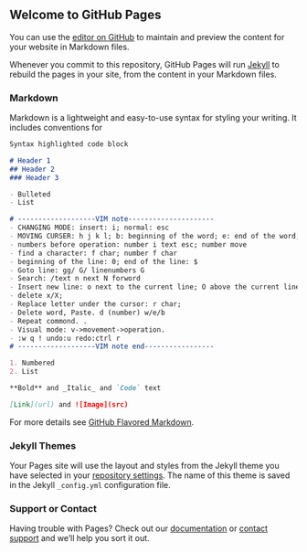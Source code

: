 ## Welcome to GitHub Pages

You can use the [editor on GitHub](https://github.com/K-J-H/K-J-H.github.io/edit/master/README.md) to maintain and preview the content for your website in Markdown files.

Whenever you commit to this repository, GitHub Pages will run [Jekyll](https://jekyllrb.com/) to rebuild the pages in your site, from the content in your Markdown files.

### Markdown

Markdown is a lightweight and easy-to-use syntax for styling your writing. It includes conventions for

```markdown
Syntax highlighted code block

# Header 1
## Header 2
### Header 3

- Bulleted
- List

# -------------------VIM note---------------------
- CHANGING MODE: insert: i; normal: esc
- MOVING CURSER: h j k l; b: beginning of the word; e: end of the word; w: the start of the next word;
- numbers before operation: number i text esc; number move
- find a character: f char; number f char
- beginning of the line: 0; end of the line: $
- Goto line: gg/ G/ linenumbers G
- Search: /text n next N forword
- Insert new line: o next to the current line; O above the current line;
- delete x/X;
- Replace letter under the cursor: r char;
- Delete word, Paste. d (number) w/e/b
- Repeat commond. .
- Visual mode: v->movement->operation.
- :w q ! undo:u redo:ctrl r
# -------------------VIM note end-----------------

1. Numbered
2. List

**Bold** and _Italic_ and `Code` text

[Link](url) and ![Image](src)
```

For more details see [GitHub Flavored Markdown](https://guides.github.com/features/mastering-markdown/).

### Jekyll Themes

Your Pages site will use the layout and styles from the Jekyll theme you have selected in your [repository settings](https://github.com/K-J-H/K-J-H.github.io/settings). The name of this theme is saved in the Jekyll `_config.yml` configuration file.

### Support or Contact

Having trouble with Pages? Check out our [documentation](https://docs.github.com/categories/github-pages-basics/) or [contact support](https://github.com/contact) and we’ll help you sort it out.
